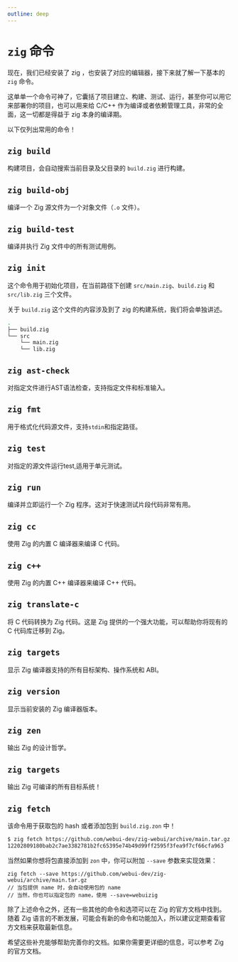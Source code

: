 ```yaml
---
outline: deep
---
```


# `zig` 命令

现在，我们已经安装了 zig ，也安装了对应的编辑器，接下来就了解一下基本的 `zig` 命令。

这单单一个命令可神了，它囊括了项目建立、构建、测试、运行，甚至你可以用它来部署你的项目，也可以用来给 C/C++ 作为编译或者依赖管理工具，非常的全面，这一切都是得益于 zig 本身的编译期。

以下仅列出常用的命令！

## `zig build`

构建项目，会自动搜索当前目录及父目录的 `build.zig` 进行构建。

## `zig build-obj`

编译一个 Zig 源文件为一个对象文件（`.o` 文件）。

## `zig build-test`

编译并执行 Zig 文件中的所有测试用例。

## `zig init`

这个命令用于初始化项目，在当前路径下创建 `src/main.zig`、`build.zig` 和 `src/lib.zig` 三个文件。

关于 `build.zig` 这个文件的内容涉及到了 zig 的构建系统，我们将会单独讲述。

```sh
.
├── build.zig
└── src
    └── main.zig
    └── lib.zig
```

## `zig ast-check`

对指定文件进行AST语法检查，支持指定文件和标准输入。

## `zig fmt`

用于格式化代码源文件，支持`stdin`和指定路径。

## `zig test`

对指定的源文件运行test,适用于单元测试。

## `zig run`

编译并立即运行一个 Zig 程序。这对于快速测试片段代码非常有用。

## `zig cc`

使用 Zig 的内置 C 编译器来编译 C 代码。

## `zig c++`

使用 Zig 的内置 C++ 编译器来编译 C++ 代码。

## `zig translate-c`

将 C 代码转换为 Zig 代码。这是 Zig 提供的一个强大功能，可以帮助你将现有的 C 代码库迁移到 Zig。

## `zig targets`

显示 Zig 编译器支持的所有目标架构、操作系统和 ABI。

## `zig version`

显示当前安装的 Zig 编译器版本。

## `zig zen`

输出 Zig 的设计哲学。

## `zig targets`

输出 Zig 可编译的所有目标系统！

## `zig fetch`

该命令用于获取包的 hash 或者添加包到 `build.zig.zon` 中！

```sh
$ zig fetch https://github.com/webui-dev/zig-webui/archive/main.tar.gz
12202809180bab2c7ae3382781b2fc65395e74b49d99ff2595f3fea9f7cf66cfa963
```

当然如果你想将包直接添加到 `zon` 中，你可以附加 `--save` 参数来实现效果：

```zig
zig fetch --save https://github.com/webui-dev/zig-webui/archive/main.tar.gz
// 当包提供 name 时，会自动使用包的 name
// 当然，你也可以指定包的 name，使用 --save=webuizig
```

除了上述命令之外，还有一些其他的命令和选项可以在 Zig 的官方文档中找到。随着 Zig 语言的不断发展，可能会有新的命令和功能加入，所以建议定期查看官方文档来获取最新信息。

希望这些补充能够帮助完善你的文档。如果你需要更详细的信息，可以参考 Zig 的官方文档。
